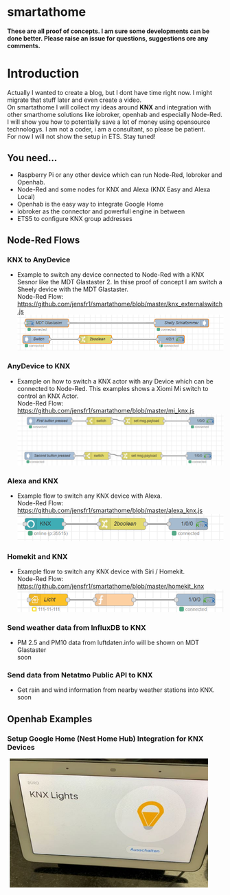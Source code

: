 
# smartathome
**These are all proof of concepts. I am sure some developments can be done better. Please raise an issue for questions, suggestions ore any comments.**

# Introduction
Actually I wanted to create a blog, but I dont have time right now. I might migrate that stuff later and even create a video.<br />
On smartathome I will collect my ideas around **KNX** and integration with other smarthome solutions like iobroker, openhab and especially Node-Red. I will show you how to potentially save a lot of money using opensource technologys. I am not a coder, i am a consultant, so please be patient. <br/> For now I will not show the setup in ETS. 
Stay tuned!

## You need...
* Raspberry Pi or any other device which can run Node-Red, Iobroker and Openhab.
* Node-Red and some nodes for KNX and Alexa (KNX Easy and Alexa Local)
* Openhab is the easy way to integrate Google Home
* iobroker as the connector and powerfull engine in between
* ETS5 to configure KNX group addresses

## Node-Red Flows
### KNX to AnyDevice
* Example to switch any device connected to Node-Red with a KNX Sesnor like the MDT Glastaster 2. In thise proof of concept I am switch a Sheely device with the MDT Glastaster. <br />
Node-Red Flow: <br />
https://github.com/jensfr1/smartathome/blob/master/knx_externalswitch.js
![Example](img/mdt_shelly.png)


### AnyDevice to KNX
* Example on how to switch a KNX actor with any Device which can be connected to Node-Red. This examples shows a Xiomi Mi switch to control an KNX Actor. <br /> Node-Red Flow: <br />
https://github.com/jensfr1/smartathome/blob/master/mi_knx.js
![Example](img/miswitch_knx.png)

### Alexa and KNX
* Example flow to switch any KNX device with Alexa.<br />Node-Red Flow: <br />
https://github.com/jensfr1/smartathome/blob/master/alexa_knx.js
![Example](img/alexa_knx.png)

### Homekit and KNX
* Example flow to switch any KNX device with Siri / Homekit.<br />Node-Red Flow: <br />
https://github.com/jensfr1/smartathome/blob/master/homekit_knx
![Example](img/homekit_knx.png)

### Send weather data from InfluxDB to KNX 
* PM 2.5 and PM10 data from luftdaten.info will be shown on MDT Glastaster <br />
soon

### Send data from Netatmo Public API to KNX
* Get rain and wind information from nearby weather stations into KNX. <br />
soon

## Openhab Examples
### Setup Google Home (Nest Home Hub) Integration for KNX Devices

<img src="img/ghome1.jpg" height="300" width="468">


